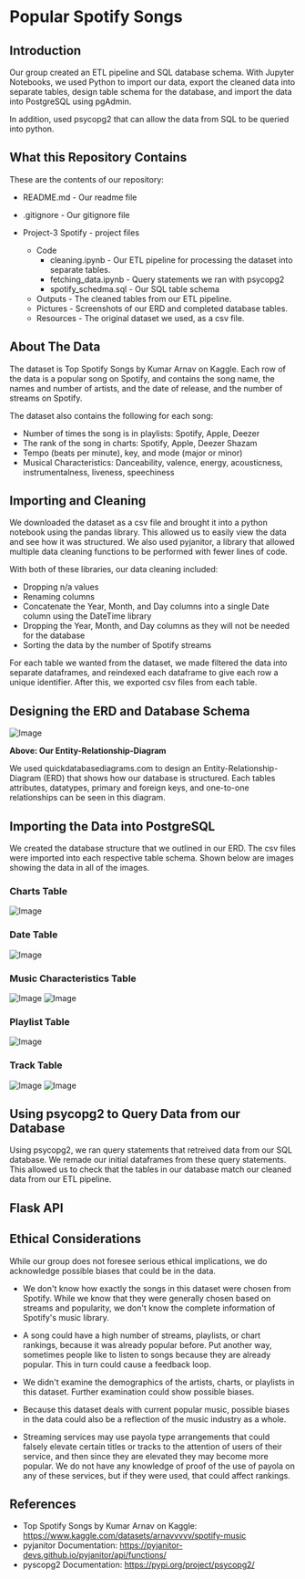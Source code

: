 # Popular Spotify Songs

## Introduction

Our group created an ETL pipeline and SQL database schema. With Jupyter Notebooks, we used Python to import our data, export the cleaned data into separate tables, design table schema for the database, and import the data into PostgreSQL using pgAdmin.

In addition, used psycopg2 that can allow the data from SQL to be queried into python.

## What this Repository Contains

These are the contents of our repository:

- README.md  - Our readme file
- .gitignore - Our gitignore file

- Project-3 Spotify - project files

  - Code
    - cleaning.ipynb - Our ETL pipeline for processing the dataset into separate tables.
    - fetching_data.ipynb - Query statements we ran with psycopg2
    - spotify_schedma.sql - Our SQL table schema
  - Outputs - The cleaned tables from our ETL pipeline.
  - Pictures - Screenshots of our ERD and completed database tables.
  - Resources - The original dataset we used, as a csv file.

## About The Data

The dataset is Top Spotify Songs by Kumar Arnav on Kaggle. Each row of the data is a popular song on Spotify, and contains the song name, the names and number of artists, and the date of release, and the number of streams on Spotify.

The dataset also contains the following for each song:

- Number of times the song is in playlists: Spotify, Apple, Deezer
- The rank of the song in charts: Spotify, Apple, Deezer Shazam
- Tempo (beats per minute), key, and mode (major or minor)
- Musical Characteristics: Danceability, valence, energy, acousticness, instrumentalness, liveness, speechiness

## Importing and Cleaning

We downloaded the dataset as a csv file and brought it into a python notebook using the pandas library. This allowed us to easily view the data and see how it was structured. We also used pyjanitor, a library that allowed multiple data cleaning functions to be performed with fewer lines of code.

With both of these libraries, our data cleaning included:

- Dropping n/a values
- Renaming columns
- Concatenate the Year, Month, and Day columns into a single Date column using the DateTime library
- Dropping the Year, Month, and Day columns as they will not be needed for the database
- Sorting the data by the number of Spotify streams

For each table we wanted from the dataset, we made filtered the data into separate dataframes, and reindexed each dataframe to give each row a unique identifier. After this, we exported csv files from each table.

## Designing the ERD and Database Schema

![Image](Project-3%20Spotify/Pictures/Spotify%20ERD.png)

**Above: Our Entity-Relationship-Diagram**

We used quickdatabasediagrams.com to design an Entity-Relationship-Diagram (ERD) that shows how our database is structured. Each tables attributes, datatypes, primary and foreign keys, and one-to-one relationships can be seen in this diagram.

## Importing the Data into PostgreSQL

We created the database structure that we outlined in our ERD. The csv files were imported into each respective table schema. Shown below are images showing the data in all of the images.

### Charts Table
![Image](Project-3%20Spotify/Pictures/charts.png)

### Date Table
![Image](Project-3%20Spotify/Pictures/date.png)

### Music Characteristics Table
![Image](Project-3%20Spotify/Pictures/music_char1.png)
![Image](Project-3%20Spotify/Pictures/music_char2.png)

### Playlist Table
![Image](Project-3%20Spotify/Pictures/playlist.png)

### Track Table
![Image](Project-3%20Spotify/Pictures/track1.png)
![Image](Project-3%20Spotify/Pictures/track2.png)

## Using psycopg2 to Query Data from our Database

Using psycopg2, we ran query statements that retreived data from our SQL database. We remade our initial dataframes from these query statements. This allowed us to check that the tables in our database match our cleaned data from our ETL pipeline.

## Flask API



## Ethical Considerations

While our group does not foresee serious ethical implications, we do acknowledge possible biases that could be in the data.

- We don't know how exactly the songs in this dataset were chosen from Spotify. While we know that they were generally chosen based on streams and popularity, we don't know the complete information of Spotify's music library.

- A song could have a high number of streams, playlists, or chart rankings, because it was already popular before. Put another way, sometimes people like to listen to songs because they are already popular. This in turn could cause a feedback loop.

- We didn't examine the demographics of the artists, charts, or playlists in this dataset. Further examination could show possible biases.

- Because this dataset deals with current popular music, possible biases in the data could also be a reflection of the music industry as a whole.

- Streaming services may use payola type arrangements that could falsely elevate certain titles or tracks to the attention of users of their service, and then since they are elevated they may become more popular. We do not have any knowledge of proof of the use of payola on any of these services, but if they were used, that could affect rankings.

## References

- Top Spotify Songs by Kumar Arnav on Kaggle: https://www.kaggle.com/datasets/arnavvvvv/spotify-music
- pyjanitor Documentation: https://pyjanitor-devs.github.io/pyjanitor/api/functions/
- pyscopg2 Documentation: https://pypi.org/project/psycopg2/
